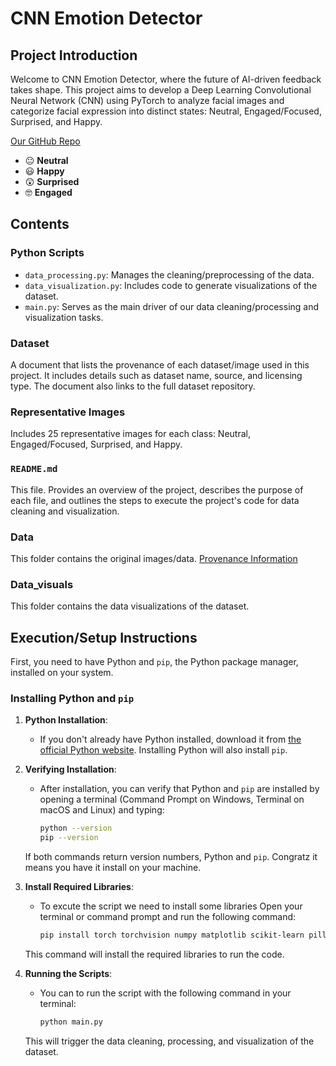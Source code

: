 # CNN Emotion Detector

## Project Introduction

Welcome to CNN Emotion Detector, where the future of AI-driven feedback takes shape. This project aims to develop a Deep Learning Convolutional Neural Network (CNN) using PyTorch to analyze facial images and categorize facial expression into distinct states: Neutral, Engaged/Focused, Surprised, and Happy.

[Our GitHub Repo](https://github.com/loaidieu/CNN-Emotion-Dectector)

- :neutral_face: **Neutral**
- :smiley: **Happy**
- :astonished: **Surprised**
- :nerd_face: **Engaged**

## Contents

### Python Scripts

- `data_processing.py`: Manages the cleaning/preprocessing of the data.
- `data_visualization.py`: Includes code to generate visualizations of the dataset.
- `main.py`: Serves as the main driver of our data cleaning/processing and visualization tasks.

### Dataset

A document that lists the provenance of each dataset/image used in this project. It includes details such as dataset name, source, and licensing type. The document also links to the full dataset repository.

### Representative Images

Includes 25 representative images for each class: Neutral, Engaged/Focused, Surprised, and Happy.

### `README.md`

This file. Provides an overview of the project, describes the purpose of each file, and outlines the steps to execute the project's code for data cleaning and visualization.

### Data

This folder contains the original images/data. [Provenance Information](https://www.kaggle.com/datasets/ananthu017/emotion-detection-fer?rvi=1)

### Data_visuals

This folder contains the data visualizations of the dataset.

## Execution/Setup Instructions

First, you need to have Python and `pip`, the Python package manager, installed on your system.

### Installing Python and `pip`

1. **Python Installation**:
   - If you don't already have Python installed, download it from [the official Python website](https://www.python.org/downloads/). Installing Python will also install `pip`.

2. **Verifying Installation**:
   - After installation, you can verify that Python and `pip` are installed by opening a terminal (Command Prompt on Windows, Terminal on macOS and Linux) and typing:
     ```bash
     python --version
     pip --version
     ```
   If both commands return version numbers, Python and `pip`. Congratz it means you have it install on your machine.

3. **Install Required Libraries**:
   - To excute the script we need to install some libraries Open your terminal or command prompt and run the following command:
     ```bash
     pip install torch torchvision numpy matplotlib scikit-learn pillow tqdm
     ```
   This command will install the required libraries to run the code.

4. **Running the Scripts**:
   - You can to run the script with the following command in your terminal:
     ```bash
     python main.py
     ```
   This will trigger the data cleaning, processing, and visualization of the dataset.
